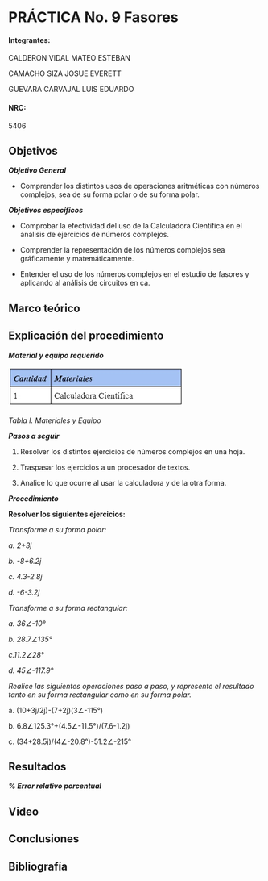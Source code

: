 
# PRÁCTICA No. 9 Fasores

#### Integrantes:

CALDERON VIDAL MATEO ESTEBAN

CAMACHO SIZA JOSUE EVERETT

GUEVARA CARVAJAL LUIS EDUARDO

#### NRC:

5406

## Objetivos

***Objetivo General***

- Comprender  los distintos usos de operaciones aritméticas con números complejos, sea de su forma polar o de su forma polar.

***Objetivos específicos***

- Comprobar la efectividad del uso de la Calculadora Científica en el análisis de ejercicios de números complejos.

- Comprender la representación de los números complejos sea gráficamente y matemáticamente.

- Entender el uso de los números complejos en el estudio de fasores y aplicando al análisis de circuitos en ca.

## Marco teórico

## Explicación del procedimiento

***Material y equipo requerido***

<img src="imagenes/tabla1.jpg">

*Tabla I. Materiales y Equipo*

***Pasos a seguir***

1. Resolver los distintos ejercicios de números complejos en una hoja.

2. Traspasar los ejercicios a un procesador de textos.

3. Analice lo que ocurre al usar la calculadora y de la otra forma.

***Procedimiento***

**Resolver los siguientes ejercicios:**

*Transforme a su forma polar:*

*a. 2+3j*

*b. -8+6.2j*

*c. 4.3-2.8j*

*d. -6-3.2j*

*Transforme a su forma rectangular:*

*a. 36∠-10°*

*b. 28.7∠135°*

*c.11.2∠28°*

*d. 45∠-117.9°*

*Realice las siguientes operaciones paso a paso, y represente el resultado tanto en su forma rectangular como en su forma polar.*

a. (10+3j/2j)-(7+2j)(3∠-115°)

b. 6.8∠125.3°+(4.5∠-11.5°)/(7.6-1.2j)

c. (34+28.5j)/(4∠-20.8°)-51.2∠-215°

## Resultados

***% Error relativo porcentual***

## Video

## Conclusiones

## Bibliografía 




